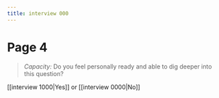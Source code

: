 ```yaml
---
title: interview 000
---
```

# Page 4
> *Capacity:* Do you feel personally ready and able to dig deeper into this question?

[[interview 1000|Yes]] or [[interview 0000|No]] 